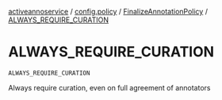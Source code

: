 [activeannoservice](../../index.md) / [config.policy](../index.md) / [FinalizeAnnotationPolicy](index.md) / [ALWAYS_REQUIRE_CURATION](./-a-l-w-a-y-s_-r-e-q-u-i-r-e_-c-u-r-a-t-i-o-n.md)

# ALWAYS_REQUIRE_CURATION

`ALWAYS_REQUIRE_CURATION`

Always require curation, even on full agreement of annotators

